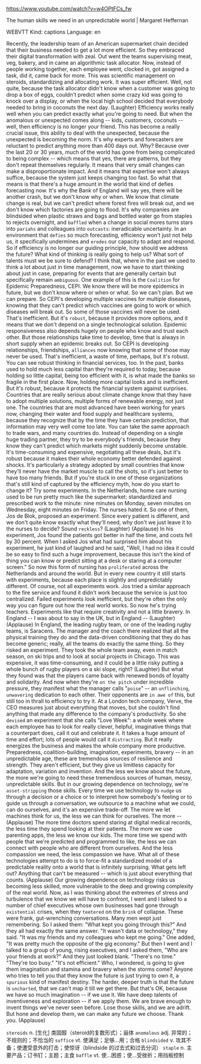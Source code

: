 https://www.youtube.com/watch?v=w4OPtFCs_fw 

The human skills we need in an unpredictable world | Margaret Heffernan 

WEBVTT Kind: captions Language: en 

Recently, the leadership team of an American supermarket chain decided that their business needed to get a lot more efficient. So they embraced their digital transformation with zeal. Out went the teams supervising meat, veg, bakery, and in came an algorithmic task allocator. Now, instead of people working together, each employee went, clocked in, got assigned a task, did it, came back for more. This was scientific management on steroids, standardizing and allocating work. It was super efficient. Well, not quite, because the task allocator didn't know when a customer was going to drop a box of eggs, couldn't predict when some crazy kid was going to knock over a display, or when the local high school decided that everybody needed to bring in coconuts the next day. (Laughter) Efficiency works really well when you can predict exactly what you're going to need. But when the anomalous or unexpected comes along -- kids, customers, coconuts -- well, then efficiency is no longer your friend. This has become a really crucial issue, this ability to deal with the unexpected, because the unexpected is becoming the norm. It's why experts and forecasters are reluctant to predict anything more than 400 days out. Why? Because over the last 20 or 30 years, much of the world has gone from being complicated to being complex -- which means that yes, there are patterns, but they don't repeat themselves regularly. It means that very small changes can make a disproportionate impact. And it means that expertise won't always suffice, because the system just keeps changing too fast. So what that means is that there's a huge amount in the world that kind of defies forecasting now. It's why the Bank of England will say yes, there will be another crash, but we don't know why or when. We know that climate change is real, but we can't predict where forest fires will break out, and we don't know which factories are going to flood. It's why companies are blindsided when plastic straws and bags and bottled water go from staples to rejects overnight, and `baffled` when a change in social mores turns stars into `pariahs` and colleagues into `outcasts`: ineradicable uncertainty. In an environment that `defies` so much forecasting, efficiency won't just not help us, it specifically undermines and `erodes` our capacity to adapt and respond. So if efficiency is no longer our guiding principle, how should we address the future? What kind of thinking is really going to help us? What sort of talents must we be sure to defend? I think that, where in the past we used to think a lot about just in time management, now we have to start thinking about just in case, preparing for events that are generally certain but specifically remain `ambiguous`. One example of this is the `Coalition` for Epidemic Preparedness, CEPI. We know there will be more epidemics in future, but we don't know where or when or what. So we can't plan. But we can prepare. So CEPI's developing multiple vaccines for multiple diseases, knowing that they can't predict which vaccines are going to work or which diseases will break out. So some of those vaccines will never be used. That's inefficient. But it's `robust`, because it provides more options, and it means that we don't depend on a single technological solution. Epidemic responsiveness also depends hugely on people who know and trust each other. But those relationships take time to develop, time that is always in short supply when an epidemic breaks out. So CEPI is developing relationships, friendships, `alliances` now knowing that some of those may never be used. That's inefficient, a waste of time, perhaps, but it's robust. You can see robust thinking in financial services, too. In the past, banks used to hold much less capital than they're required to today, because holding so little capital, being too efficient with it, is what made the banks so fragile in the first place. Now, holding more capital looks and is inefficient. But it's robust, because it protects the financial system against surprises. Countries that are really serious about climate change know that they have to adopt multiple solutions, multiple forms of renewable energy, not just one. The countries that are most advanced have been working for years now, changing their water and food supply and healthcare systems, because they recognize that by the time they have certain prediction, that information may very well come too late. You can take the same approach to trade wars, and many countries do. Instead of depending on a single huge trading partner, they try to be everybody's friends, because they know they can't predict which markets might suddenly become unstable. It's time-consuming and expensive, negotiating all these deals, but it's robust because it makes their whole economy better defended against shocks. It's particularly a strategy adopted by small countries that know they'll never have the market muscle to call the shots, so it's just better to have too many friends. But if you're stuck in one of these organizations that's still kind of captured by the efficiency myth, how do you start to change it? Try some experiments. In the Netherlands, home care nursing used to be run pretty much like the supermarket: standardized and prescribed work to the minute: nine minutes on Monday, seven minutes on Wednesday, eight minutes on Friday. The nurses hated it. So one of them, Jos de Blok, proposed an experiment. Since every patient is different, and we don't quite know exactly what they'll need, why don't we just leave it to the nurses to decide? Sound `reckless`? (Laughter) (Applause) In his experiment, Jos found the patients got better in half the time, and costs fell by 30 percent. When I asked Jos what had surprised him about his experiment, he just kind of laughed and he said, "Well, I had no idea it could be so easy to find such a huge improvement, because this isn't the kind of thing you can know or predict sitting at a desk or staring at a computer screen." So now this form of nursing has `proliferated` across the Netherlands and around the world. But in every new country it still starts with experiments, because each place is slightly and unpredictably different. Of course, not all experiments work. Jos tried a similar approach to the fire service and found it didn't work because the service is just too centralized. Failed experiments look inefficient, but they're often the only way you can figure out how the real world works. So now he's trying teachers. Experiments like that require creativity and not a little bravery. In England -- I was about to say in the UK, but in England -- (Laughter) (Applause) In England, the leading rugby team, or one of the leading rugby teams, is Saracens. The manager and the coach there realized that all the physical training they do and the data-driven conditioning that they do has become generic; really, all the teams do exactly the same thing. So they risked an experiment. They took the whole team away, even in match season, on ski trips and to look at social projects in Chicago. This was expensive, it was time-consuming, and it could be a little risky putting a whole bunch of rugby players on a ski slope, right? (Laughter) But what they found was that the players came back with renewed bonds of loyalty and solidarity. And now when they're `on the pitch` under incredible pressure, they manifest what the manager calls "`poise`" -- an `unflinching`, `unwavering` dedication to each other. Their opponents are `in awe of` this, but still too in thrall to efficiency to try it. At a London tech company, Verve, the CEO measures just about everything that moves, but she couldn't find anything that made any difference to the company's productivity. So she `devised` an experiment that she calls "Love Week": a whole week where each employee has to look for really clever, helpful, imaginative things that a counterpart does, call it out and celebrate it. It takes a huge amount of time and effort; lots of people would call it `distracting`. But it really energizes the business and makes the whole company more productive. Preparedness, coalition-building, imagination, experiments, bravery -- in an unpredictable age, these are tremendous sources of resilience and strength. They aren't efficient, but they give us limitless capacity for adaptation, variation and invention. And the less we know about the future, the more we're going to need these tremendous sources of human, messy, unpredictable skills. But in our growing dependence on technology, we're `asset-stripping` those skills. Every time we use technology to `nudge` us through a decision or a choice or to interpret how somebody's feeling or to guide us through a conversation, we outsource to a machine what we could, can do ourselves, and it's an expensive trade-off. The more we let machines think for us, the less we can think for ourselves. The more -- (Applause) The more time doctors spend staring at digital medical records, the less time they spend looking at their patients. The more we use parenting apps, the less we know our kids. The more time we spend with people that we're predicted and programmed to like, the less we can connect with people who are different from ourselves. And the less compassion we need, the less compassion we have. What all of these technologies attempt to do is to force-fit a standardized model of a predictable reality onto a world that is infinitely surprising. What gets left out? Anything that can't be measured -- which is just about everything that counts. (Applause) Our growing dependence on technology risks us becoming less skilled, more vulnerable to the deep and growing complexity of the real world. Now, as I was thinking about the extremes of stress and turbulence that we know we will have to confront, I went and I talked to a number of chief executives whose own businesses had gone through `existential` crises, when they `teetered` on the `brink` of collapse. These were frank, gut-wrenching conversations. Many men wept just remembering. So I asked them: "What kept you going through this?" And they all had exactly the same answer. "It wasn't data or technology," they said. "It was my friends and my colleagues who kept me going." One added, "It was pretty much the opposite of the gig economy." But then I went and I talked to a group of young, rising executives, and I asked them, "Who are your friends at work?" And they just looked blank. "There's no time." "They're too busy." "It's not efficient." Who, I wondered, is going to give them imagination and stamina and bravery when the storms come? Anyone who tries to tell you that they know the future is just trying to own it, a `spurious` kind of manifest destiny. The harder, deeper truth is that the future is `uncharted`, that we can't map it till we get there. But that's OK, because we have so much imagination -- if we use it. We have deep talents of inventiveness and exploration -- if we apply them. We are brave enough to invent things we've never seen before. Lose those skills, and we are adrift. But hone and develop them, we can make any future we choose. Thank you. (Applause) 



`steroids`    n. [生化] 类固醇（steroid的复数形式）；甾体
`anomalous`   adj. 异常的；不规则的；不恰当的
`suffice`     vt. 使满足；足够…用；合格
`blindsided`  v. 攻其不备；使遭受意外的打击；使惊讶（blindside 的过去式和过去分词）
`staple`      n. 主要产品；订书钉；主题；主食
`baffle`        vt. 使…困惑；使…受挫折；用挡板控制
